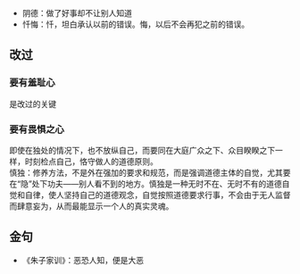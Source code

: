 - 阴德：做了好事却不让别人知道
- 忏悔：忏，坦白承认以前的错误。悔，以后不会再犯之前的错误。

## 改过
### 要有羞耻心
是改过的关键
### 要有畏惧之心
即使在独处的情况下，也不放纵自己，而要同在大庭广众之下、众目睽睽之下一样，时刻检点自己，恪守做人的道德原则。   
慎独：修养方法，不是外在强加的要求和规范，而是强调道德主体的自觉，尤其要在“隐”处下功夫——别人看不到的地方。慎独是一种无时不在、无时不有的道德自觉和自律，使人坚持自己的道德观念，自觉按照道德要求行事，不会由于无人监督而肆意妄为，从而最能显示一个人的真实灵魂。

## 金句
- 《朱子家训》：恶恐人知，便是大恶

